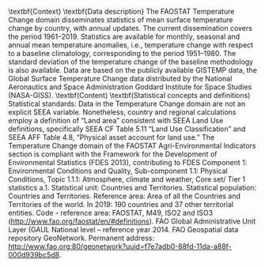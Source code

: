 \textbf{Context} 
\textbf{Data description} 
The FAOSTAT Temperature Change domain disseminates statistics of mean surface temperature change by country, with annual updates. The current dissemination covers the period 1961–2019. Statistics are available for monthly, seasonal and annual mean temperature anomalies, i.e., temperature change with respect to a baseline climatology, corresponding to the period 1951–1980. The standard deviation of the temperature change of the baseline methodology is also available. Data are based on the publicly available GISTEMP data, the Global Surface Temperature Change data distributed by the National Aeronautics and Space Administration Goddard Institute for Space Studies (NASA-GISS).
\textbf(Content)
\textbf(Statistical concepts and definitions)
Statistical standards: Data in the Temperature Change domain are not an explicit SEEA variable. Nonetheless, country and regional calculations employ a definition of “Land area” consistent with SEEA Land Use definitions, specifically SEEA CF Table 5.11 “Land Use Classification” and SEEA AFF Table 4.8, “Physical asset account for land use.” The Temperature Change domain of the FAOSTAT Agri-Environmental Indicators section is compliant with the Framework for the Development of Environmental Statistics (FDES 2013), contributing to FDES Component 1: Environmental Conditions and Quality, Sub-component 1.1: Physical Conditions, Topic 1.1.1: Atmosphere, climate and weather, Core set/ Tier 1 statistics a.1.
Statistical unit: Countries and Territories.
Statistical population: Countries and Territories.
Reference area: Area of all the Countries and Territories of the world. In 2019: 190 countries and 37 other territorial entities.
Code - reference area: FAOSTAT, M49, ISO2 and ISO3 (http://www.fao.org/faostat/en/#definitions). FAO Global Administrative Unit Layer (GAUL National level – reference year 2014. FAO Geospatial data repository GeoNetwork. Permanent address: http://www.fao.org:80/geonetwork?uuid=f7e7adb0-88fd-11da-a88f-000d939bc5d8.
